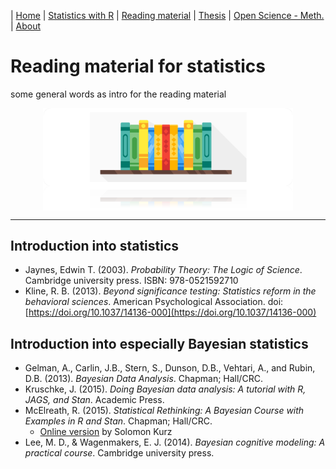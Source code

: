 | [Home](https://psych-methods.github.io/index) | [Statistics with R](https://psych-methods.github.io/R_reading_material) | [Reading material](https://psych-methods.github.io/reading_material) | [Thesis](https://psych-methods.github.io/thesis) | [Open Science - Meth.](https://psych-methods.github.io/OS_prereg_repl) | [About](https://psych-methods.github.io/about)

# Reading material for statistics

some general words as intro for the reading material

<p align = "center">
<img align="center" src="https://raw.githubusercontent.com/psych-methods/psych-methods.github.io/master/graphics/graphic_literature.png" width="400" />
</p>

---

## Introduction into statistics

  + Jaynes, Edwin T. (2003). *Probability Theory: The Logic of Science*. Cambridge university press. ISBN: 978-0521592710
  + Kline, R. B. (2013). *Beyond significance testing: Statistics reform in the behavioral sciences*. American Psychological Association. doi: [https://doi.org/10.1037/14136-000](https://doi.org/10.1037/14136-000)
  
## Introduction into especially Bayesian statistics

  + Gelman, A., Carlin, J.B., Stern, S., Dunson, D.B., Vehtari, A., and Rubin, D.B. (2013). *Bayesian Data Analysis*. Chapman; Hall/CRC.
  + Kruschke, J. (2015). *Doing Bayesian data analysis: A tutorial with R, JAGS, and Stan*. Academic Press.
  + McElreath, R. (2015). *Statistical Rethinking: A Bayesian Course with Examples in R and Stan*. Chapman; Hall/CRC.
    + [Online version](https://bookdown.org/ajkurz/Statistical_Rethinking_recoded/) by Solomon Kurz 
  + Lee, M. D., & Wagenmakers, E. J. (2014). *Bayesian cognitive modeling: A practical course*. Cambridge university press.
